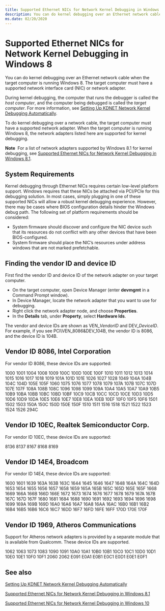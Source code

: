 ```yaml
---
title: Supported Ethernet NICs for Network Kernel Debugging in Windows 8
description: You can do kernel debugging over an Ethernet network cable when the target computer is running Windows 8. The target computer must have a supported network interface card (NIC) or network adapter.
ms.date: 02/20/2020
---
```


# Supported Ethernet NICs for Network Kernel Debugging in Windows 8

You can do kernel debugging over an Ethernet network cable when the target computer is running Windows 8. The target computer must have a supported network interface card (NIC) or network adapter.

During kernel debugging, the computer that runs the debugger is called the *host computer*, and the computer being debugged is called the *target computer*. For more information, see [Setting Up KDNET Network Kernel Debugging Automatically](setting-up-a-network-debugging-connection-automatically.md).

To do kernel debugging over a network cable, the target computer must have a supported network adapter. When the target computer is running Windows 8, the network adapters listed here are supported for kernel debugging.

**Note**  For a list of network adapters supported by Windows 8.1 for kernel debugging, see [Supported Ethernet NICs for Network Kernel Debugging in Windows 8.1](supported-ethernet-nics-for-network-kernel-debugging-in-windows-8-1.md).

## <span id="System_Requirements"></span><span id="system_requirements"></span><span id="SYSTEM_REQUIREMENTS"></span>System Requirements

Kernel debugging through Ethernet NICs requires certain low-level platform support. Windows requires that these NICs be attached via PCI/PCIe for this debugging solution. In most cases, simply plugging in one of these supported NICs will allow a robust kernel debugging experience. However, there may be cases where BIOS configuration details hinder the Windows debug path. The following set of platform requirements should be considered:

- System firmware should discover and configure the NIC device such that its resources do not conflict with any other devices that have been BIOS-configured.
- System firmware should place the NIC’s resources under address windows that are not marked prefetchable.

## <span id="Finding_the_vendor_ID_and_device_ID"></span><span id="finding_the_vendor_id_and_device_id"></span><span id="FINDING_THE_VENDOR_ID_AND_DEVICE_ID"></span>Finding the vendor ID and device ID

First find the vendor ID and device ID of the network adapter on your target computer.

-  On the target computer, open Device Manager (enter **devmgmt** in a Command Prompt window).
-  In Device Manager, locate the network adapter that you want to use for debugging.
-  Right click the network adapter node, and choose **Properties**.
-  In the **Details** tab, under **Property**, select **Hardware Ids**.

The vendor and device IDs are shown as VEN\_*VendorID* and DEV\_*DeviceID*. For example, if you see PCI\\VEN\_8086&DEV\_104B, the vendor ID is 8086, and the device ID is 104B.

## <span id="Vendor_ID_8086__Intel_Corporation"></span><span id="vendor_id_8086__intel_corporation"></span><span id="VENDOR_ID_8086__INTEL_CORPORATION"></span>Vendor ID 8086, Intel Corporation

For vendor ID 8086, these device IDs are supported:

1000
1001
1004
1008
1009
100C
100D
100E
100F
1010
1011
1012
1013
1014
1015
1016
1017
1018
1019
101A
101D
101E
1026
1027
1028
1049
104A
104B
104C
104D
105E
105F
1060
1075
1076
1077
1078
1079
107A
107B
107C
107D
107E
107F
108A
108B
108C
1096
1098
1099
109A
10A4
10A5
10A7
10A9
10B5
10B9
10BA
10BB
10BC
10BD
10BF
10C9
10CB
10CC
10CD
10CE
10D3
10D5
10D6
10D9
10DA
10E5
10E6
10E7
10E8
10EA
10EB
10EF
10F0
10F5
10F6
1501
1502
1503
150A
150C
150D
150E
150F
1510
1511
1516
1518
1521
1522
1523
1524
1526
294C
## <span id="vendor_id_10ec__realtek_semiconductor_corp."></span><span id="VENDOR_ID_10EC__REALTEK_SEMICONDUCTOR_CORP."></span>Vendor ID 10EC, Realtek Semiconductor Corp.


For vendor ID 10EC, these device IDs are supported:

8136
8137
8167
8168
8169
## <span id="Vendor_ID_14E4__Broadcom"></span><span id="vendor_id_14e4__broadcom"></span><span id="VENDOR_ID_14E4__BROADCOM"></span>Vendor ID 14E4, Broadcom


For vendor ID 14E4, these device IDs are supported:

1600
1601
1639
163A
163B
163C
1644
1645
1646
1647
1648
164A
164C
164D
1653
1654
1655
1656
1657
1658
1659
165A
165B
165C
165D
165E
165F
1668
1669
166A
166B
166D
166E
1672
1673
1674
1676
1677
1678
1679
167A
167B
167C
167D
167F
1680
1681
1684
1688
1690
1691
1692
1693
1694
1696
1698
1699
169A
169B
169D
16A0
16A6
16A7
16A8
16AA
16AC
16B0
16B1
16B2
16B4
16B5
16B6
16C6
16C7
16DD
16F7
16FD
16FE
16FF
170D
170E
170F
## <span id="Vendor_ID_1969__Atheros_Communications"></span><span id="vendor_id_1969__atheros_communications"></span><span id="VENDOR_ID_1969__ATHEROS_COMMUNICATIONS"></span>Vendor ID 1969, Atheros Communications


Support for Atheros network adapters is provided by a separate module that is available from Qualcomm. These device IDs are supported.

1062
1063
1073
1083
1090
1091
10A0
10A1
10B0
10B1
10C0
10C1
10D0
10D1
10E0
10E1
10F0
10F1
2060
2062
E091
E0A1
E0B1
E0C1
E0D1
E0E1
E0F1
## <span id="related_topics"></span>See also



[Setting Up KDNET Network Kernel Debugging Automatically](setting-up-a-network-debugging-connection-automatically.md)

[Supported Ethernet NICs for Network Kernel Debugging in Windows 8.1](supported-ethernet-nics-for-network-kernel-debugging-in-windows-8-1.md)

[Supported Ethernet NICs for Network Kernel Debugging in Windows 10](supported-ethernet-nics-for-network-kernel-debugging-in-windows-10.md)

 

 






